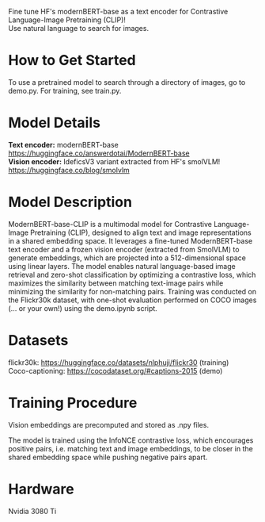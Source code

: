 
Fine tune HF's modernBERT-base as a text encoder for Contrastive Language-Image Pretraining (CLIP)!<br>
Use natural language to search for images.<br>

# How to Get Started

To use a pretrained model to search through a directory of images, go to demo.py. For training, see train.py.<br>

# Model Details
**Text encoder:** modernBERT-base<br>
https://huggingface.co/answerdotai/ModernBERT-base<br>
**Vision encoder:** IdeficsV3 variant extracted from HF's smolVLM!<br>
https://huggingface.co/blog/smolvlm<br>

# Model Description

ModernBERT-base-CLIP is a multimodal model for Contrastive Language-Image Pretraining (CLIP), designed to align text and image representations in a shared embedding space. 
It leverages a fine-tuned ModernBERT-base text encoder and a frozen vision encoder (extracted from SmolVLM) to generate embeddings, which are projected into a 512-dimensional space using
linear layers. The model enables natural language-based image retrieval and zero-shot classification by optimizing a contrastive loss, which maximizes the similarity between matching text-image pairs while minimizing the similarity for non-matching pairs. 
Training was conducted on the Flickr30k dataset, with one-shot evaluation performed on COCO images (... or your own!) using the demo.ipynb script.

# Datasets

flickr30k: https://huggingface.co/datasets/nlphuji/flickr30 (training)<br>
Coco-captioning: https://cocodataset.org/#captions-2015 (demo)<br>

# Training Procedure

Vision embeddings are precomputed and stored as .npy files.

The model is trained using the InfoNCE contrastive loss, which encourages positive pairs, i.e. matching text and image embeddings, to be closer in the shared embedding space while pushing negative pairs apart.


# Hardware

Nvidia 3080 Ti
